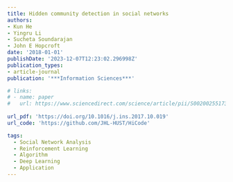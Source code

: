 ```yaml
---
title: Hidden community detection in social networks
authors:
- Kun He
- Yingru Li
- Sucheta Soundarajan
- John E Hopcroft
date: '2018-01-01'
publishDate: '2023-12-07T12:23:02.296998Z'
publication_types:
- article-journal
publication: '***Information Sciences***'

# links:
# - name: paper
#   url: https://www.sciencedirect.com/science/article/pii/S0020025517310101
  
url_pdf: 'https://doi.org/10.1016/j.ins.2017.10.019'
url_code: 'https://github.com/JHL-HUST/HiCode'

tags:
  - Social Network Analysis
  - Reinforcement Learning
  - Algorithm
  - Deep Learning
  - Application
---
```

